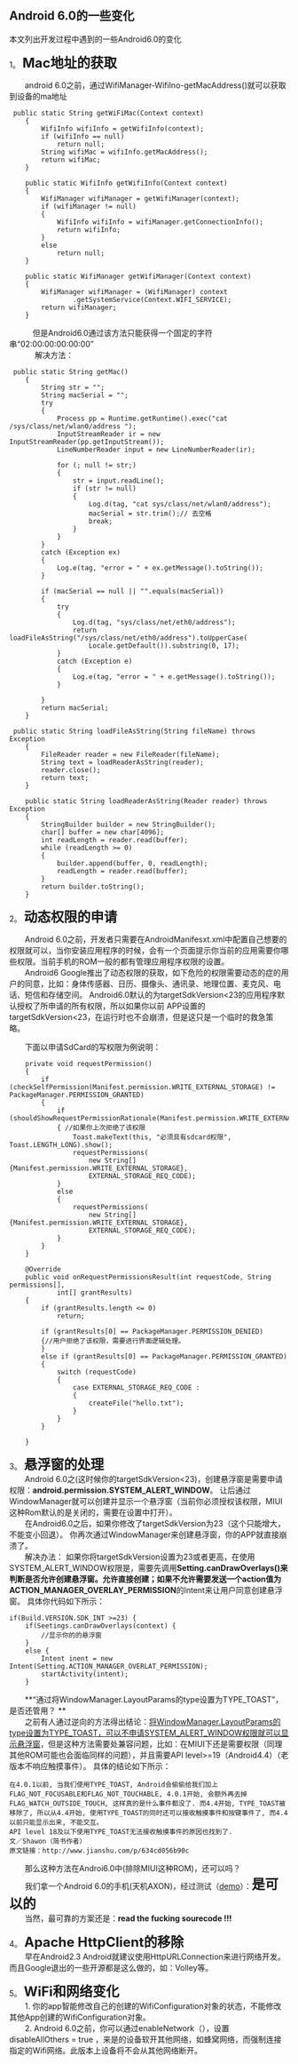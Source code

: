 ## Android 6.0的一些变化   

 
本文列出开发过程中遇到的一些Android6.0的变化

1。 **<font size = 5>Mac地址的获取</font>**　　　


　　android 6.0之前，通过WifiManager-WifiIno-getMacAddress()就可以获取到设备的ma地址

```
 public static String getWiFiMac(Context context)
    {
        WifiInfo wifiInfo = getWifiInfo(context);
        if (wifiInfo == null)
            return null;
        String wifiMac = wifiInfo.getMacAddress();     
        return wifiMac;
    }

    public static WifiInfo getWifiInfo(Context context)
    {
        WifiManager wifiManager = getWifiManager(context);
        if (wifiManager != null)
        {
            WifiInfo wifiInfo = wifiManager.getConnectionInfo();
            return wifiInfo;
        }
        else
            return null;
    }

    public static WifiManager getWifiManager(Context context)
    {
        WifiManager wifiManager = (WifiManager) context
                .getSystemService(Context.WIFI_SERVICE);
        return wifiManager;
    }

```
　　　但是Android6.0通过该方法只能获得一个固定的字符串“02:00:00:00:00:00”  
　
　　解决方法：

```
 public static String getMac()
    {
        String str = "";
        String macSerial = "";
        try
        {
            Process pp = Runtime.getRuntime().exec("cat /sys/class/net/wlan0/address ");
            InputStreamReader ir = new InputStreamReader(pp.getInputStream());
            LineNumberReader input = new LineNumberReader(ir);

            for (; null != str;)
            {
                str = input.readLine();
                if (str != null)
                {
                    Log.d(tag, "cat sys/class/net/wlan0/address");
                    macSerial = str.trim();// 去空格  
                    break;
                }
            }
        }
        catch (Exception ex)
        {
            Log.e(tag, "error = " + ex.getMessage().toString());
        }

        if (macSerial == null || "".equals(macSerial))
        {
            try
            {
                Log.d(tag, "sys/class/net/eth0/address");
                return loadFileAsString("/sys/class/net/eth0/address").toUpperCase(
                    Locale.getDefault()).substring(0, 17);
            }
            catch (Exception e)
            {
                Log.e(tag, "error = " + e.getMessage().toString());
            }

        }
        return macSerial;
    }

 public static String loadFileAsString(String fileName) throws Exception
    {
        FileReader reader = new FileReader(fileName);
        String text = loadReaderAsString(reader);
        reader.close();
        return text;
    }

    public static String loadReaderAsString(Reader reader) throws Exception
    {
        StringBuilder builder = new StringBuilder();
        char[] buffer = new char[4096];
        int readLength = reader.read(buffer);
        while (readLength >= 0)
        {
            builder.append(buffer, 0, readLength);
            readLength = reader.read(buffer);
        }
        return builder.toString();
    }
``` 



2。  **<font size = 5>动态权限的申请</font>**

　　Android 6.0之前，开发者只需要在AndroidManifesxt.xml中配置自己想要的权限就可以，当你安装应用程序的时候，会有一个页面提示你当前的应用需要你哪些权限。当前手机的ROM一般的都有管理应用程序权限的设置。  
　　Android6 Google推出了动态权限的获取，如下危险的权限需要动态的症的用户的同意，比如：身体传感器、日历、摄像头、通讯录、地理位置、麦克风、电话、短信和存储空间。 Android6.0默认的为targetSdkVersion<23的应用程序默认授权了所申请的所有权限，所以如果你以前 APP设置的targetSdkVersion<23，在运行时也不会崩溃，但是这只是一个临时的救急策略。    

　　下面以申请SdCard的写权限为例说明：    

```
    private void requestPermission()
    {
        if (checkSelfPermission(Manifest.permission.WRITE_EXTERNAL_STORAGE) != PackageManager.PERMISSION_GRANTED)
        {
            if (shouldShowRequestPermissionRationale(Manifest.permission.WRITE_EXTERNAL_STORAGE))
            { //如果你上次拒绝了该权限
                Toast.makeText(this, "必须具有sdcard权限", Toast.LENGTH_LONG).show();
                requestPermissions(
                    new String[]{Manifest.permission.WRITE_EXTERNAL_STORAGE},
                    EXTERNAL_STORAGE_REQ_CODE);
            }
            else
            {
                requestPermissions(
                    new String[]{Manifest.permission.WRITE_EXTERNAL_STORAGE},
                    EXTERNAL_STORAGE_REQ_CODE);
            }
        }
    }

    @Override
    public void onRequestPermissionsResult(int requestCode, String permissions[],
            int[] grantResults)
    {
        if (grantResults.length <= 0)
            return;

        if (grantResults[0] == PackageManager.PERMISSION_DENIED)
        {//用户拒绝了该权限，需要进行界面逻辑处理。
        }
        else if (grantResults[0] == PackageManager.PERMISSION_GRANTED)
        {
            switch (requestCode)
            {
                case EXTERNAL_STORAGE_REQ_CODE :
                {
                    createFile("hello.txt");
                }
            }
        }

    }
```  

3。  **<font size = 5>悬浮窗的处理</font>**  
　　Android 6.0之(这时候你的targetSdkVersion<23)，创建悬浮窗是需要申请权限：**android.permission.SYSTEM_ALERT_WINDOW**。 让后通过WindowManager就可以创建并显示一个悬浮窗（当前你必须授权该权限，MIUI这种Rom默认的是关闭的，需要在设置中打开）。  
　　在Android6.0之后，如果你修改了targetSdkVersion为23（这个只能增大，不能变小回退）。  你再次通过WindowManager来创建悬浮窗，你的APP就直接崩溃了。  
　　解决办法： 如果你将targetSdkVersion设置为23或者更高，在使用SYSTEM_ALERT_WINDOW权限是，需要先调用**Setting.canDrawOverlays()**来判断是否允许创建悬浮窗。允许直接创建；如果不允许需要发送一个action值为**ACTION_MANAGER_OVERLAY_PERMISSION**的Intent来让用户同意创建悬浮窗。 具体你代码如下所示：  

```
if(Build.VERSION.SDK_INT >=23) {
	if(Seetings.canDrawOverlays(context) {
		//显示你的的悬浮窗
	}
	else {
		Intent inent = new Intent(Setting.ACTION_MANAGER_OVERLAT_PERMISSION);
		startActivity(intent);
	}
```

　　**“通过将WindowManager.LayoutParams的type设置为TYPE_TOAST”，是否还管用？ **  
　　之前有人通过逆向的方法得出结论：[将WindowManager.LayoutParams的type设置为TYPE_TOAST，可以不申请SYSTEM_ALERT_WINDOW权限就可以显示悬浮窗](http://www.jianshu.com/p/634cd056b90c)，但是这种方法需要处兼容问题，比如：在MIUI下还是需要权限（同理其他ROM可能也会面临同样的问题），并且需要API level>=19（Android4.4）（老版本不响应触摸事件）。 具体的结论如下所示：  

```
在4.0.1以前, 当我们使用TYPE_TOAST, Android会偷偷给我们加上FLAG_NOT_FOCUSABLE和FLAG_NOT_TOUCHABLE, 4.0.1开始, 会额外再去掉FLAG_WATCH_OUTSIDE_TOUCH, 这样真的是什么事件都没了. 而4.4开始, TYPE_TOAST被移除了, 所以从4.4开始, 使用TYPE_TOAST的同时还可以接收触摸事件和按键事件了, 而4.4以前只能显示出来, 不能交互。  
API level 18及以下使用TYPE_TOAST无法接收触摸事件的原因也找到了.
文／Shawon（简书作者）
原文链接：http://www.jianshu.com/p/634cd056b90c
```
　　那么这种方法在Androi6.0中(排除MIUI这种ROM)，还可以吗？   
　　我们拿一个Android 6.0的手机(天机AXON)，经过测试（[demo](https://github.com/liaohuqiu/android-UCToast)）：**<font size = 5>是可以的</font>**   
　　当然，最可靠的方案还是：**read  the fucking sourecode !!!**  

4。 **<font size = 5>Apache HttpClient的移除</font>**   
　　早在Android2.3 Android就建议使用HttpURLConnection来进行网络开发。而且Google退出的一些开源都是这么做的，如：Volley等。  

5。 **<font size = 5>WiFi和网络变化</font>**  
　　1.  你的app智能修改自己的创建的WifiConfiguration对象的状态，不能修改其他App创建的WifiConfiguration对象。  
　　2.  Android 6.0之前，你可以通过enableNetwork（），设置disableAllOthers = true
，来是的设备软开其他网络，如蜂窝网络，而强制连接指定的Wifi网络。此版本上设备将不会从其他网络断开。  
